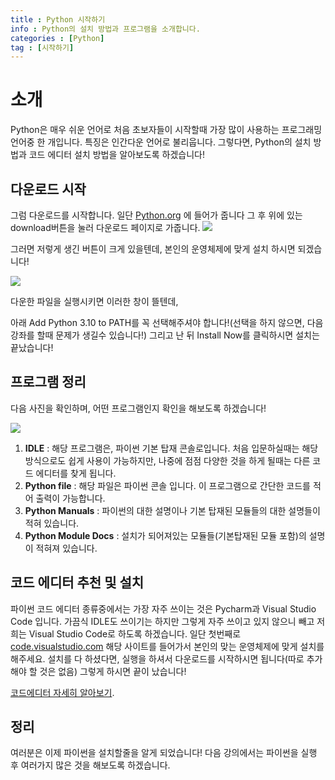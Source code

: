 ```yaml
---
title : Python 시작하기
info : Python의 설치 방법과 프로그램을 소개합니다.
categories : [Python]
tag : [시작하기]
---
```


# 소개
Python은 매우 쉬운 언어로 처음 초보자들이 시작할때 가장 많이 사용하는 프로그래밍 언어중 한 개입니다. 특징은 인간다운 언어로 불리웁니다.
그렇다면, Python의 설치 방법과 코드 에디터 설치 방법을 알아보도록 하겠습니다!


## 다운로드 시작
그럼 다운로드를 시작합니다. 일단 [Python.org](https://python.org) 에 들어가 줍니다 그 후 위에 있는 download버튼을 눌러 다운로드 페이지로 가줍니다.
![](https://media.discordapp.net/attachments/823315410077089792/978230445068144660/unknown.png)

그러면 저렇게 생긴 버튼이 크게 있을텐데, 본인의 운영체제에 맞게 설치 하시면 되겠습니다!

![](https://media.discordapp.net/attachments/823315410077089792/978231013568290828/a8466a6f8bced7af.png)

다운한 파일을 실행시키면 이러한 창이 뜰텐데, 

아래 Add Python 3.10 to PATH를 꼭 선택해주셔야 합니다!(선택을 하지 않으면, 다음 강좌를 할때 문제가 생길수 있습니다!)
그리고 난 뒤 Install Now를 클릭하시면 설치는 끝났습니다!    

## 프로그램 정리
다음 사진을 확인하며, 어떤 프로그램인지 확인을 해보도록 하겠습니다!

![](https://media.discordapp.net/attachments/823315410077089792/978231850185162772/unknown.png)

1. **IDLE** : 해당 프로그램은, 파이썬 기본 탑재 콘솔로입니다. 처음 입문하실때는 해당 방식으로도 쉽게 사용이 가능하지만, 나중에 점점 다양한 것을 하게 될때는 다른 코드 에디터를 찾게 됩니다.
2. **Python file** : 해당 파일은 파이썬 콘솔 입니다. 이 프로그램으로 간단한 코드를 적어 출력이 가능합니다.
3. **Python Manuals** : 파이썬의 대한 설명이나 기본 탑재된 모듈들의 대한 설명들이 적혀 있습니다.
4. **Python Module Docs** : 설치가 되어져있는 모듈들(기본탑재된 모듈 포함)의 설명이 적혀져 있습니다.


## 코드 에디터 추천 및 설치
파이썬 코드 에디터 종류중에서는 가장 자주 쓰이는 것은 Pycharm과 Visual Studio Code 입니다. 가끔식 IDLE도 쓰이기는 하지만 그렇게 자주 쓰이고 있지 않으니 빼고 저희는 Visual Studio Code로 하도록 하겠습니다. 일단 첫번째로 [code.visualstudio.com](https://code.visualstudio.com/) 해당 사이트를 들어가서 본인의 맞는 운영체제에 맞게 설치를 해주세요.
설치를 다 하셨다면, 실행을 하셔서 다운로드를 시작하시면 됩니다(따로 추가해야 할 것은 없음) 그렇게 하시면 끝이 났습니다!

[코드에디터 자세히 알아보기](https://wade.pw/guide/code-editor).

## 정리
여러분은 이제 파이썬을 설치할줄을 알게 되었습니다!
다음 강의에서는 파이썬을 실행 후 여러가지 많은 것을 해보도록 하겠습니다.
